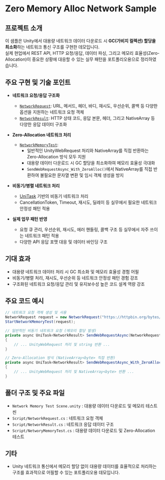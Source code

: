 # Zero Memory Alloc Network Sample

## 프로젝트 소개
이 샘플은 Unity에서 대용량 네트워크 데이터 다운로드 시 **GC(가비지 컬렉션) 할당을 최소화**하는 네트워크 통신 구조를 구현한 데모입니다.  
실제 현업에서 REST API, HTTP 요청/응답, 데이터 파싱, 그리고 메모리 효율성(Zero-Allocation)이 중요한 상황에 대응할 수 있는 실무 패턴을 포트폴리오용으로 정리하였습니다.

## 주요 구현 및 기술 포인트

- **네트워크 요청/응답 구조화**
  - [`NetworkRequest`](Script/NetworkRequest.cs): URL, 메서드, 헤더, 바디, 재시도, 우선순위, 콜백 등 다양한 옵션을 지원하는 네트워크 요청 객체
  - [`NetworkResult`](Script/NetworkResult.cs): HTTP 상태 코드, 응답 본문, 헤더, 그리고 NativeArray<byte> 등 다양한 응답 데이터 구조화

- **Zero-Allocation 네트워크 처리**
  - [`NetworkMemoryTest`](Script/NetworyMemoryTest.cs):  
    - 일반적인 UnityWebRequest 처리와 NativeArray<byte>를 직접 반환하는 Zero-Allocation 방식 모두 지원  
    - 대용량 데이터 다운로드 시 GC 할당을 최소화하여 메모리 효율성 극대화  
    - `SendWebRequestAsync_With_ZeroAlloc()`에서 NativeArray<byte>를 직접 반환하여 불필요한 문자열 변환 및 임시 객체 생성을 방지

- **비동기/병렬 네트워크 처리**
  - [UniTask](https://github.com/Cysharp/UniTask) 기반의 비동기 네트워크 처리
  - CancellationToken, Timeout, 재시도, 딜레이 등 실무에서 필요한 네트워크 안정성 패턴 적용

- **실제 업무 패턴 반영**
  - 요청 큐 관리, 우선순위, 재시도, 에러 핸들링, 콜백 구조 등 실무에서 자주 쓰이는 네트워크 패턴 적용
  - 다양한 API 응답 포맷 대응 및 데이터 바인딩 구조

## 기대 효과

- 대용량 네트워크 데이터 처리 시 GC 최소화 및 메모리 효율성 경험 어필
- 비동기/병렬 처리, 재시도, 우선순위 등 네트워크 안정성 패턴 경험 강조
- 구조화된 네트워크 요청/응답 관리 및 유지보수성 높은 코드 설계 역량 강조

## 주요 코드 예시

```csharp
// 네트워크 요청 객체 생성 및 사용
NetworkRequest request = new NetworkRequest("https://httpbin.org/bytes/1048576", 1.0f, System.Net.Http.HttpMethod.Get);
StartNetworkMemoryTest(request);

// 일반적인 비동기 네트워크 요청 (메모리 할당 발생)
private async UniTask<NetworkResult> SendWebRequestAsync(NetworkRequest request)
{
    // ... UnityWebRequest 처리 및 string 반환 ...
}

// Zero-Allocation 방식 (NativeArray<byte> 직접 반환)
private async UniTask<NetworkResult> SendWebRequestAsync_With_ZeroAlloc(NetworkRequest request)
{
    // ... UnityWebRequest 처리 및 NativeArray<byte> 반환 ...
}
```

## 폴더 구조 및 주요 파일

- `Network Memory Test Scene.unity` : 대용량 데이터 다운로드 및 메모리 테스트 씬
- `Script/NetworkRequest.cs` : 네트워크 요청 객체
- `Script/NetworkResult.cs` : 네트워크 응답 데이터 구조
- `Script/NetworyMemoryTest.cs` : 대용량 데이터 다운로드 및 Zero-Allocation 테스트

## 기타

- Unity 네트워크 통신에서 메모리 할당 없이 대용량 데이터를 효율적으로 처리하는 구조를 효과적으로 어필할 수 있는 포트폴리오용 데모입니다.
